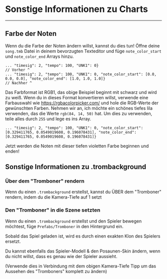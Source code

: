 # Sonstige Informationen zu Charts
---

## Farbe der Noten
Wenn du die Farbe der Noten ändern willst, kannst du dies tun! Öffne deine `song.tmb` Datei in deinem bevorzugten Texteditor und füge `note_color_start` und `note_color_end` Arrays hinzu.
```
... "timesig": 2, "tempo": 100, "UNK1": 0} 
// Vorher ^
... "timesig": 2, "tempo": 100, "UNK1": 0, "note_color_start": [0.0, 0.0, 0.0], "note_color_end": [1.0, 1.0, 1.0]}
// Nachher ^
```
Das Farbformat ist RGB1, das obige Beispiel beginnt mit schwarz und wird zu weiß. Wenn du in dieses Format konvertieren willst, verwende eine Farbauswahl wie <https://rgbacolorpicker.com/> und hole die RGB-Werte der gewünschten Farben. Nehmen wir an, ich möchte ein schönes tiefes lila verwenden, das die Werte `rgb(84, 14, 50)` hat. Um dies zu verwenden, teile alles durch `255` und lege es ins Array.
```
... "timesig": 2, "tempo": 100, "UNK1": 0, "note_color_start": [0.329411765, 0.0549019608, 0.196078431], "note_color_end": [0.329411765, 0.0549019608, 0.196078431]}
```
Jetzt werden die Noten mit dieser tiefen violetten Farbe beginnen und enden!


## Sonstige Informationen zu .trombackground

### Über dem "Tromboner" rendern
Wenn du einen `.trombackground` erstellst, kannst du ÜBER dem "Tromboner" rendern, indem du die Kamera-Tiefe auf 1 setzt

### Den "Tromboner" in die Szene setzten
Wenn du einen `.trombackground` erstellst und den Spieler bewegen möchtest, füge `Prefabs/Tromboner` in den Hintergrund ein.

Sobald das Spiel geladen ist, wird es durch einen exakten Klon des Spielers ersetzt.

Du kannst ebenfalls das Spieler-Modell & den Posaunen-Skin ändern, wenn du nicht willst, dass es genau wie der Spieler aussieht.

(Verwende dies in Verbindung mit dem obigen Kamera-Tiefe Tipp um das Aussehen des "Tromboners" komplett zu ändern)